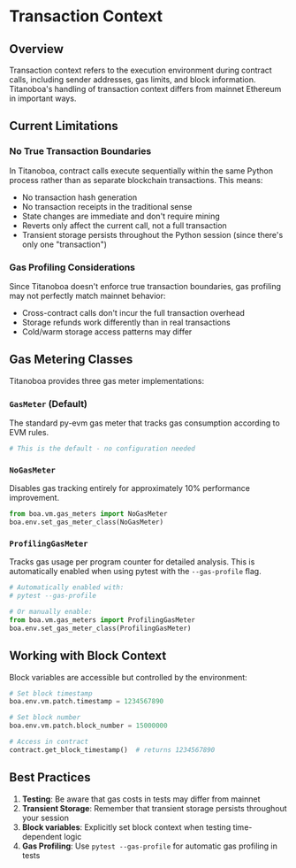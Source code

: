 # Transaction Context

## Overview

Transaction context refers to the execution environment during contract calls, including sender addresses, gas limits, and block information. Titanoboa's handling of transaction context differs from mainnet Ethereum in important ways.

## Current Limitations

### No True Transaction Boundaries

In Titanoboa, contract calls execute sequentially within the same Python process rather than as separate blockchain transactions. This means:

- No transaction hash generation
- No transaction receipts in the traditional sense
- State changes are immediate and don't require mining
- Reverts only affect the current call, not a full transaction
- Transient storage persists throughout the Python session (since there's only one "transaction")

### Gas Profiling Considerations

Since Titanoboa doesn't enforce true transaction boundaries, gas profiling may not perfectly match mainnet behavior:

- Cross-contract calls don't incur the full transaction overhead
- Storage refunds work differently than in real transactions
- Cold/warm storage access patterns may differ

## Gas Metering Classes

Titanoboa provides three gas meter implementations:

### `GasMeter` (Default)
The standard py-evm gas meter that tracks gas consumption according to EVM rules.

```python
# This is the default - no configuration needed
```

### `NoGasMeter`
Disables gas tracking entirely for approximately 10% performance improvement.

```python
from boa.vm.gas_meters import NoGasMeter
boa.env.set_gas_meter_class(NoGasMeter)
```

### `ProfilingGasMeter`
Tracks gas usage per program counter for detailed analysis. This is automatically enabled when using pytest with the `--gas-profile` flag.

```python
# Automatically enabled with:
# pytest --gas-profile

# Or manually enable:
from boa.vm.gas_meters import ProfilingGasMeter
boa.env.set_gas_meter_class(ProfilingGasMeter)
```

## Working with Block Context

Block variables are accessible but controlled by the environment:

```python
# Set block timestamp
boa.env.vm.patch.timestamp = 1234567890

# Set block number
boa.env.vm.patch.block_number = 15000000

# Access in contract
contract.get_block_timestamp()  # returns 1234567890
```

## Best Practices

1. **Testing**: Be aware that gas costs in tests may differ from mainnet
2. **Transient Storage**: Remember that transient storage persists throughout your session
3. **Block variables**: Explicitly set block context when testing time-dependent logic
4. **Gas Profiling**: Use `pytest --gas-profile` for automatic gas profiling in tests